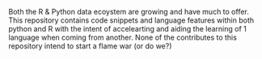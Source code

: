 Both the R & Python data ecoystem are growing and have much to offer. 
This repository contains code snippets and language features within both python and R with the 
intent of accelearting and aiding the learning of 1 language when coming from another. 
None of the contributes to this repository intend to start a flame war (or do we?)
